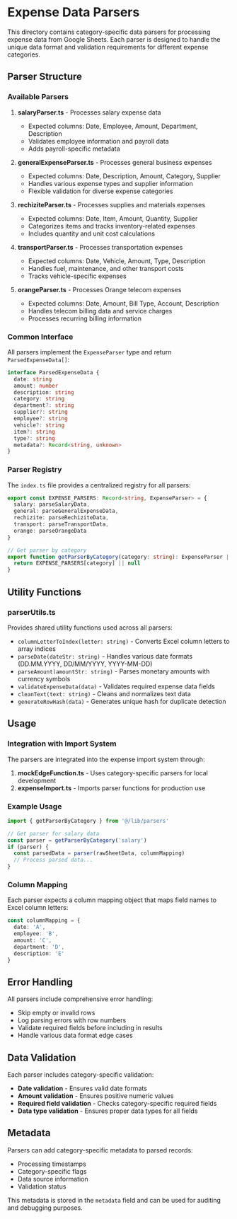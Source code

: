 # Expense Data Parsers

This directory contains category-specific data parsers for processing expense data from Google Sheets. Each parser is designed to handle the unique data format and validation requirements for different expense categories.

## Parser Structure

### Available Parsers

1. **salaryParser.ts** - Processes salary expense data
   - Expected columns: Date, Employee, Amount, Department, Description
   - Validates employee information and payroll data
   - Adds payroll-specific metadata

2. **generalExpenseParser.ts** - Processes general business expenses
   - Expected columns: Date, Description, Amount, Category, Supplier
   - Handles various expense types and supplier information
   - Flexible validation for diverse expense categories

3. **rechiziteParser.ts** - Processes supplies and materials expenses
   - Expected columns: Date, Item, Amount, Quantity, Supplier
   - Categorizes items and tracks inventory-related expenses
   - Includes quantity and unit cost calculations

4. **transportParser.ts** - Processes transportation expenses
   - Expected columns: Date, Vehicle, Amount, Type, Description
   - Handles fuel, maintenance, and other transport costs
   - Tracks vehicle-specific expenses

5. **orangeParser.ts** - Processes Orange telecom expenses
   - Expected columns: Date, Amount, Bill Type, Account, Description
   - Handles telecom billing data and service charges
   - Processes recurring billing information

### Common Interface

All parsers implement the `ExpenseParser` type and return `ParsedExpenseData[]`:

```typescript
interface ParsedExpenseData {
  date: string
  amount: number
  description: string
  category: string
  department?: string
  supplier?: string
  employee?: string
  vehicle?: string
  item?: string
  type?: string
  metadata?: Record<string, unknown>
}
```

### Parser Registry

The `index.ts` file provides a centralized registry for all parsers:

```typescript
export const EXPENSE_PARSERS: Record<string, ExpenseParser> = {
  salary: parseSalaryData,
  general: parseGeneralExpenseData,
  rechizite: parseRechiziteData,
  transport: parseTransportData,
  orange: parseOrangeData
}

// Get parser by category
export function getParserByCategory(category: string): ExpenseParser | null {
  return EXPENSE_PARSERS[category] || null
}
```

## Utility Functions

### parserUtils.ts

Provides shared utility functions used across all parsers:

- `columnLetterToIndex(letter: string)` - Converts Excel column letters to array indices
- `parseDate(dateStr: string)` - Handles various date formats (DD.MM.YYYY, DD/MM/YYYY, YYYY-MM-DD)
- `parseAmount(amountStr: string)` - Parses monetary amounts with currency symbols
- `validateExpenseData(data)` - Validates required expense data fields
- `cleanText(text: string)` - Cleans and normalizes text data
- `generateRowHash(data)` - Generates unique hash for duplicate detection

## Usage

### Integration with Import System

The parsers are integrated into the expense import system through:

1. **mockEdgeFunction.ts** - Uses category-specific parsers for local development
2. **expenseImport.ts** - Imports parser functions for production use

### Example Usage

```typescript
import { getParserByCategory } from '@/lib/parsers'

// Get parser for salary data
const parser = getParserByCategory('salary')
if (parser) {
  const parsedData = parser(rawSheetData, columnMapping)
  // Process parsed data...
}
```

### Column Mapping

Each parser expects a column mapping object that maps field names to Excel column letters:

```typescript
const columnMapping = {
  date: 'A',
  employee: 'B',
  amount: 'C',
  department: 'D',
  description: 'E'
}
```

## Error Handling

All parsers include comprehensive error handling:

- Skip empty or invalid rows
- Log parsing errors with row numbers
- Validate required fields before including in results
- Handle various data format edge cases

## Data Validation

Each parser includes category-specific validation:

- **Date validation** - Ensures valid date formats
- **Amount validation** - Ensures positive numeric values
- **Required field validation** - Checks category-specific required fields
- **Data type validation** - Ensures proper data types for all fields

## Metadata

Parsers can add category-specific metadata to parsed records:

- Processing timestamps
- Category-specific flags
- Data source information
- Validation status

This metadata is stored in the `metadata` field and can be used for auditing and debugging purposes.